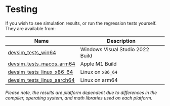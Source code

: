 # Testing

If you wish to see simulation results, or run the regression tests yourself.  They are available from:

| Name | Description |
| --- | --- |
| [devsim_tests_win64](https://github.com/devsim/devsim_tests_win64) | Windows Visual Studio 2022 Build |
| [devsim_tests_macos_arm64](https://github.com/devsim/devsim_tests_macos_arm64) | Apple M1 Build |
| [devsim_tests_linux_x86_64](https://github.com/devsim/devsim_tests_linux_x86_64) | Linux on ``x86_64``|
| [devsim_tests_linux_aarch64](https://github.com/devsim/devsim_tests_linux_aarch64) | Linux on arm64 |

*Please note, the results are platform dependent due to differences in the compiler, operating system, and math libraries used on each platform.*


